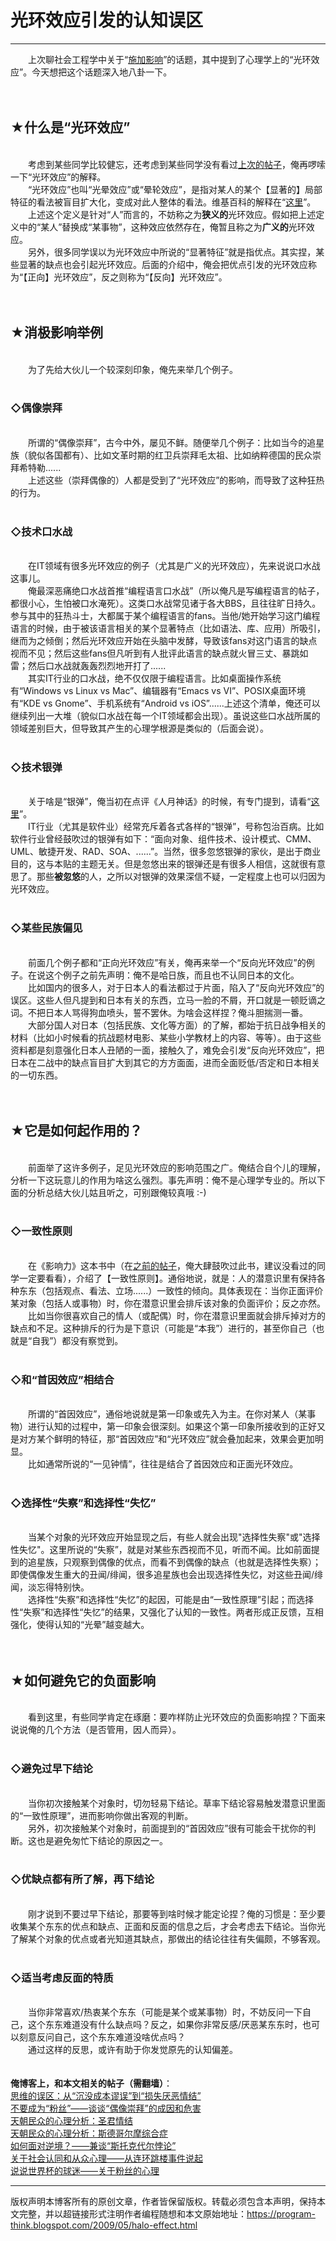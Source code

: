 # 光环效应引发的认知误区 

-----

<div class="post-body entry-content">
　　上次聊社会工程学中关于“<a href="../../2009/05/social-engineering-3-influence.md">施加影响</a>”的话题，其中提到了心理学上的“光环效应”。今天想把这个话题深入地八卦一下。<a name="more"></a><br/>
<br/>
<br/>
<h2>★什么是“光环效应”</h2><br/>
　　考虑到某些同学比较健忘，还考虑到某些同学没有看过<a href="../../2009/05/social-engineering-3-influence.md">上次的帖子</a>，俺再啰嗦一下“光环效应”的解释。<br/>
　　“光环效应”也叫“光晕效应”或“晕轮效应”，是指对某人的某个【显著的】局部特征的看法被盲目扩大化，变成对此人整体的看法。维基百科的解释在“<a href="https://en.wikipedia.org/wiki/Halo_effect" rel="nofollow" target="_blank">这里</a>”。<br/>
　　上述这个定义是针对“人”而言的，不妨称之为<b>狭义的</b>光环效应。假如把上述定义中的“某人”替换成“某事物”，这种效应依然存在，俺暂且称之为<b>广义的</b>光环效应。<br/>
　　另外，很多同学误以为光环效应中所说的“显著特征”就是指优点。其实捏，某些显著的缺点也会引起光环效应。后面的介绍中，俺会把优点引发的光环效应称为“【正向】光环效应”，反之则称为“【反向】光环效应”。<br/>
<br/>
<br/>
<h2>★消极影响举例</h2><br/>
　　为了先给大伙儿一个较深刻印象，俺先来举几个例子。<br/>
<br/>
<h3>◇偶像崇拜</h3><br/>
　　所谓的“偶像崇拜”，古今中外，屡见不鲜。随便举几个例子：比如当今的追星族（貌似各国都有）、比如文革时期的红卫兵崇拜毛太祖、比如纳粹德国的民众崇拜希特勒......<br/>
　　上述这些（崇拜偶像的）人都是受到了“光环效应”的影响，而导致了这种狂热的行为。<br/>
<br/>
<h3>◇技术口水战</h3><br/>
　　在IT领域有很多光环效应的例子（尤其是广义的光环效应），先来说说口水战这事儿。<br/>
　　俺最深恶痛绝口水战首推“编程语言口水战”（所以俺凡是写编程语言的帖子，都很小心，生怕被口水淹死）。这类口水战常见诸于各大BBS，且往往旷日持久。参与其中的狂热斗士，大都属于某个编程语言的fans。当他/她开始学习这门编程语言的时候，由于被该语言相关的某个显著特点（比如语法、库、应用）所吸引，继而为之倾倒；然后光环效应开始在头脑中发酵，导致该fans对这门语言的缺点视而不见；然后这些fans但凡听到有人批评此语言的缺点就火冒三丈、暴跳如雷；然后口水战就轰轰烈烈地开打了......<br/>
　　其实IT行业的口水战，绝不仅仅限于编程语言。比如桌面操作系统有“Windows vs Linux vs Mac”、编辑器有“Emacs vs VI”、POSIX桌面环境有“KDE vs Gnome”、手机系统有“Android vs iOS”......上述这个清单，俺还可以继续列出一大堆（貌似口水战在每一个IT领域都会出现）。虽说这些口水战所属的领域差别巨大，但导致其产生的心理学根源是类似的（后面会说）。<br/>
<br/>
<h3>◇技术银弹</h3><br/>
　　关于啥是“银弹”，俺当初在点评《人月神话》的时候，有专门提到，请看“<a href="../../2009/03/book-review-mythical-man-month.md">这里</a>”。<br/>
　　IT行业（尤其是软件业）经常充斥着各式各样的“银弹”，号称包治百病。比如软件行业曾经鼓吹过的银弹有如下：“面向对象、组件技术、设计模式、CMM、UML、敏捷开发、RAD、SOA、......”。当然，很多忽悠银弹的家伙，是出于商业目的，这与本贴的主题无关。但是忽悠出来的银弹还是有很多人相信，这就很有意思了。那些<b>被忽悠</b>的人，之所以对银弹的效果深信不疑，一定程度上也可以归因为光环效应。<br/>
<br/>
<h3>◇某些民族偏见</h3><br/>
　　前面几个例子都和“正向光环效应”有关，俺再来举一个“反向光环效应”的例子。在说这个例子之前先声明：俺不是哈日族，而且也不认同日本的文化。<br/>
　　比如国内的很多人，对于日本人的看法都过于片面，陷入了“反向光环效应”的误区。这些人但凡提到和日本有关的东西，立马一脸的不屑，开口就是一顿贬谪之词。不把日本人骂得狗血喷头，誓不罢休。为啥会这样捏？俺斗胆揣测一番。<br/>
　　大部分国人对日本（包括民族、文化等方面）的了解，都始于抗日战争相关的材料（比如小时候看的抗战题材电影、某些小学教材上的内容、等等）。由于这些资料都是刻意强化日本人丑陋的一面，接触久了，难免会引发“反向光环效应”，把日本在二战中的缺点盲目扩大到其它的方方面面，进而全面贬低/否定和日本相关的一切东西。<br/>
<br/>
<br/>
<h2>★它是如何起作用的？</h2><br/>
　　前面举了这许多例子，足见光环效应的影响范围之广。俺结合自个儿的理解，分析一下这玩意儿的作用为啥这么强烈。事先声明：俺不是心理学专业的。所以下面的分析总结大伙儿姑且听之，可别跟俺较真哦 :-)<br/>
<br/>
<h3>◇一致性原则</h3><br/>
　　在《影响力》这本书中（在<a href="../../2009/05/social-engineering-3-influence.md">之前的帖子</a>，俺大肆鼓吹过此书，建议没看过的同学一定要看看），介绍了【一致性原则】。通俗地说，就是：人的潜意识里有保持各种东东（包括观点、看法、立场......）一致性的倾向。具体表现在：当你正面评价某对象（包括人或事物）时，你在潜意识里会排斥该对象的负面评价；反之亦然。<br/>
　　比如当你很喜欢自己的情人（或配偶）时，你在潜意识里面就会排斥掉对方的缺点和不足。这种排斥的行为是下意识（可能是“本我”）进行的，甚至你自己（也就是“自我”）都没有察觉到。<br/>
<br/>
<h3>◇和“首因效应”相结合</h3><br/>
　　所谓的“首因效应”，通俗地说就是第一印象或先入为主。在你对某人（某事物）进行认知的过程中，第一印象会很深刻。如果这个第一印象所接收到的正好又是对方某个鲜明的特征，那“首因效应”和“光环效应”就会叠加起来，效果会更加明显。<br/>
　　比如通常所说的“一见钟情”，往往是结合了首因效应和正面光环效应。<br/>
<br/>
<h3>◇选择性“失察”和选择性“失忆”</h3><br/>
　　当某个对象的光环效应开始显现之后，有些人就会出现"选择性失察"或"选择性失忆"。这里所说的“失察”，就是对某些东西视而不见，听而不闻。比如前面提到的追星族，只观察到偶像的优点，而看不到偶像的缺点（也就是选择性失察）；即使偶像发生重大的丑闻/绯闻，很多追星族也会出现选择性失忆，对这些丑闻/绯闻，淡忘得特别快。<br/>
　　选择性“失察”和选择性“失忆”的起因，可能是由“一致性原理”引起；而选择性“失察”和选择性“失忆”的结果，又强化了认知的一致性。两者形成正反馈，互相强化，使得认知的“光晕”越变越大。<br/>
<br/>
<br/>
<h2>★如何避免它的负面影响</h2><br/>
　　看到这里，有些同学肯定在琢磨：要咋样防止光环效应的负面影响捏？下面来说说俺的几个方法（是否管用，因人而异）。<br/>
<br/>
<h3>◇避免过早下结论</h3><br/>
　　当你初次接触某个对象时，切勿轻易下结论。草率下结论容易触发潜意识里面的“一致性原理”，进而影响你做出客观的判断。<br/>
　　另外，初次接触某个对象时，前面提到的“首因效应”很有可能会干扰你的判断。这也是避免匆忙下结论的原因之一。<br/>
<br/>
<h3>◇优缺点都有所了解，再下结论</h3><br/>
　　刚才说到不要过早下结论，那要等到啥时候才能定论捏？俺的习惯是：至少要收集某个东东的优点和缺点、正面和反面的信息之后，才会考虑去下结论。当你光了解某个对象的优点或者光知道其缺点，那做出的结论往往有失偏颇，不够客观。<br/>
<br/>
<h3>◇适当考虑反面的特质</h3><br/>
　　当你非常喜欢/热衷某个东东（可能是某个或某事物）时，不妨反问一下自己，这个东东难道没有什么缺点吗？反之，如果你非常反感/厌恶某东东时，也可以刻意反问自己，这个东东难道没啥优点吗？<br/>
　　通过这样的反思，或许有助于你发觉原先的认知偏差。<br/>
<br/>
<br/>
<b>俺博客上，和本文相关的帖子（需翻墙）</b>：<br/>
<a href="../../2014/06/sunk-cost-fallacy-and-loss-aversion.md">思维的误区：从“沉没成本谬误”到“损失厌恶情结”</a><br/>
<a href="../../2014/05/fans-and-idolatry.md">不要成为“粉丝”——谈谈“偶像崇拜”的成因和危害</a><br/>
<a href="../../2012/12/emperor-complex.md">天朝民众的心理分析：圣君情结</a><br/>
<a href="../../2012/06/stockholm-syndrome.md">天朝民众的心理分析：斯德哥尔摩综合症</a><br/>
<a href="../../2012/01/stockdale-paradox.md">如何面对逆境？——兼谈“斯托克代尔悖论”</a><br/>
<a href="../../2010/05/about-social-proof.md">关于社会认同和从众心理——从连环跳楼事件说起</a><br/>
<a href="../../2010/07/about-football-fans.md">说说世界杯的球迷——关于粉丝的心理</a>
</div>


------------------------------------------------

版权声明本博客所有的原创文章，作者皆保留版权。转载必须包含本声明，保持本文完整，并以超链接形式注明作者编程随想和本文原始地址：https://program-think.blogspot.com/2009/05/halo-effect.html
